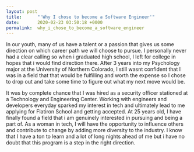 ```yaml
---
layout: post
title:      "'Why I chose to become a Software Engineer'"
date:       2020-02-23 03:50:18 +0000
permalink:  why_i_chose_to_become_a_software_engineer
---
```


In our youth, many of us have a talent or a passion that gives us some direction on which career path we will choose to pursue. I personally never had a clear calling so when i graduated high school, I left for college in hopes that i would find direction there. After 3 years into my Psychology major at the University of Northern Colorado, I still wasnt confident that I was in a field that that would be fulfilling and worth the expense so I chose to drop out and take some time to figure out what my next move would be.

It was by complete chance that I was hired as a security officer stationed at a Technology and Engineering Center. Working with engineers and developers everyday sparked my interest in tech and ultimately lead to me applying for Flatiron School and getting accepted. At 25 years old, I have finally found a field that i am genuinely interested in pursuing and being a part of. As a woman in tech, I will have the opportunity to influence others and contribute to change by adding more diversity to the industry. I know that I have a ton to learn and a lot of long nights ahead of me but i have no doubt that this program is a step in the right direction.
